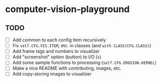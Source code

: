 # computer-vision-playground



## TODO
- [ ] Add common to each config item recursively
- [ ] Fix `self.CFG.VIS.ITEM`, etc. in classes (and `with CLASS(CFG.CLASS)`)
- [ ] Add frame tags and numbers to visualizer
- [ ] Add "screenshot" option (button) to I/O (`s`)
- [ ] Add some sample functions to processing (`self.CFG.EROSION.KERNEL`)
- [ ] Make a nice README with contributing, images, etc.
- [ ] Add copy-storing images to visualizer
